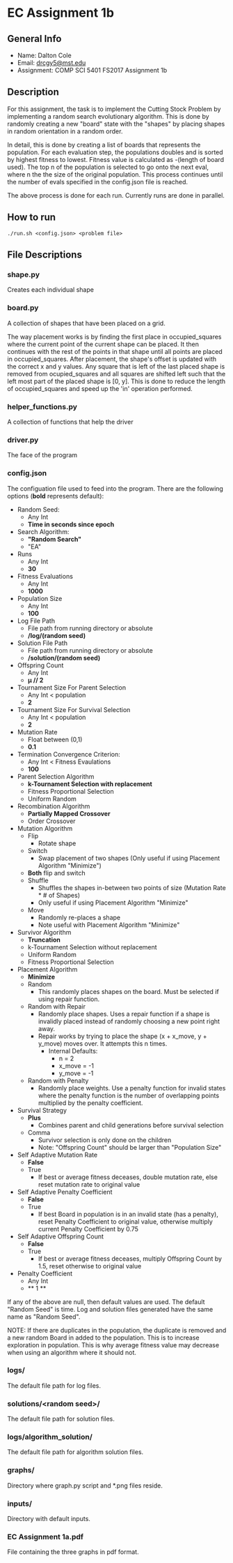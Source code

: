 # EC Assignment 1b

## General Info

* Name: Dalton Cole
* Email: drcgy5@mst.edu
* Assignment: COMP SCI 5401 FS2017 Assignment 1b

## Description

For this assignment, the task is to implement the Cutting Stock Problem by implementing a random search evolutionary algorithm. This is done by randomly creating a new "board" state with the "shapes" by placing shapes in random orientation in a random order.

In detail, this is done by creating a list of boards that represents the population. For each evaluation step, the populations doubles and is sorted by highest fitness to lowest. Fitness value is calculated as -(length of board used). The top n of the population is selected to go onto the next eval, where n the the size of the original population. This process continues until the number of evals specified in the config.json file is reached.

The above process is done for each run. Currently runs are done in parallel. 

## How to run
```
./run.sh <config.json> <problem file>
```

## File Descriptions

### shape.py

Creates each individual shape

### board.py

A collection of shapes that have been placed on a grid.

The way placement works is by finding the first place in  occupied_squares where the current point of the current shape can be placed. It then continues with the rest of the points in that shape until all points are placed in occupied_squares. After placement, the shape's offset is updated with the correct x and y values. Any square that is left of the last placed shape is removed from ocupied_squares and all squares are shifted left such that the left most part of the placed shape is [0, y]. This is done to reduce the length of occupied_squares and speed up the 'in' operation performed.

### helper_functions.py

A collection of functions that help the driver

### driver.py

The face of the program

### config.json

The configuation file used to feed into the program. There are the following options (**bold** represents default):
* Random Seed:
	* Any Int
	* **Time in seconds since epoch**
* Search Algorithm:
	* **"Random Search"**
	* "EA"
* Runs
	* Any Int
	* **30**
* Fitness Evaluations
	* Any Int
	* **1000**
* Population Size
	* Any Int
	* **100**
* Log File Path
	* File path from running directory or absolute
	* **/log/(random seed)**
* Solution File Path
	* File path from running directory or absolute
	* **/solution/(random seed)**
* Offspring Count
	* Any Int
	* **µ // 2**
* Tournament Size For Parent Selection
	* Any Int < population
	* **2**
* Tournament Size For Survival Selection
	* Any Int < population
	* **2**
* Mutation Rate
	* Float between (0,1)
	* **0.1**
* Termination Convergence Criterion:
	* Any Int < Fitness Evaulations
	* **100**
* Parent Selection Algorithm
	* **k-Tournament Selection with replacement**
	* Fitness Proportional Selection
	* Uniform Random
* Recombination Algorithm
	* **Partially Mapped Crossover**
	* Order Crossover
* Mutation Algorithm
	* Flip
		* Rotate shape
	* Switch
		* Swap placement of two shapes (Only useful if using Placement Algorithm "Minimize")
	* **Both** flip and switch
	* Shuffle
	  * Shuffles the shapes in-between two points of size (Mutation Rate * # of Shapes)
	  * Only useful if using Placement Algorithm "Minimize"
	* Move
		* Randomly re-places a shape
		* Note useful with Placement Algorithm "Minimize"
* Survivor Algorithm
	* **Truncation**
	* k-Tournament Selection without replacement
	* Uniform Random
	* Fitness Proportional Selection
* Placement Algorithm
	* **Minimize**
	* Random
		* This randomly places shapes on the board. Must be selected if using repair function.
	* Random with Repair
		* Randomly place shapes. Uses a repair function if a shape is invalidly placed instead of randomly choosing a new point right away. 
		* Repair works by trying to place the shape (x + x_move, y + y_move) moves over. It attempts this n times.
			* Internal Defaults:
				* n = 2
				* x_move = -1
				* y_move = -1
	* Random with Penalty
		* Randomly place weights. Use a penalty function for invalid states where the penalty function is the number of overlapping points multiplied by the penalty coefficient.
* Survival Strategy
	* **Plus**
		* Combines parent and child generations before survival selection
	* Comma 
		* Survivor selection is only done on the children
		* Note: "Offspring Count" should be larger than "Population Size"
* Self Adaptive Mutation Rate
	* **False**
	* True
		* If best or average fitness deceases, double mutation rate, else reset mutation rate to original value
* Self Adaptive Penalty Coefficient
	* **False**
	* True
		* If best Board in population is in an invalid state (has a penalty), reset Penalty Coefficient to original value, otherwise multiply current Penalty Coefficient by 0.75
* Self Adaptive Offspring Count
	* **False**
	* True
		* If best or average fitness deceases, multiply Offspring Count by 1.5, reset otherwise to original value
* Penalty Coefficient
	* Any Int
	* ** 1 **


If any of the above are null, then default values are used. The default "Random Seed" is time. Log and solution files generated have the same name as "Random Seed".

NOTE: If there are duplicates in the population, the duplicate is removed and a new random Board in added to the population. This is to increase exploration in population. This is why average fitness value may decrease when using an algorithm where it should not.

### logs/

The default file path for log files.

### solutions/\<random seed\>/

The default file path for solution files.

### logs/algorithm_solution/

The default file path for algorithm solution files.

### graphs/

Directory where graph.py script and \*.png files reside.

### inputs/

Directory with default inputs.

### EC Assignment 1a.pdf

File containing the three graphs in pdf format.